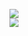 [![](https://img.shields.io/badge/Made%20With-Github%20Spray-lightgrey.svg?style=for-the-badge&logo=github)](https://github.com/Annihil/github-spray#26113)  
[![](https://i.imgur.com/2DrTn0Z.gif)](https://github.com/Annihil/github-spray)